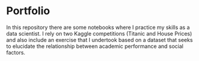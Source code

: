 # Portfolio

In this repository there are some notebooks where I practice my skills as a data scientist. I rely on two Kaggle competitions (Titanic and House Prices) and also include an exercise that I undertook based on a dataset that seeks to elucidate the relationship between academic performance and social factors.
